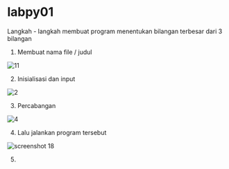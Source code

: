 # labpy01

Langkah - langkah membuat program menentukan bilangan terbesar dari 3 
bilangan


1. Membuat nama file / judul


![11](https://user-images.githubusercontent.com/45659505/52551312-80647d80-2e0e-11e9-9a11-11756ab6b3ea.PNG)


2. Inisialisasi dan input


![2](https://user-images.githubusercontent.com/45659505/52551122-bd7c4000-2e0d-11e9-984f-f93f9cac7c82.PNG)


3. Percabangan


![4](https://user-images.githubusercontent.com/45659505/52551125-be14d680-2e0d-11e9-8b62-3857111cd508.PNG)


4. Lalu jalankan program tersebut


![screenshot 18](https://user-images.githubusercontent.com/45659505/52552453-e05d2300-2e12-11e9-8000-e7a38e247255.png)


5.

